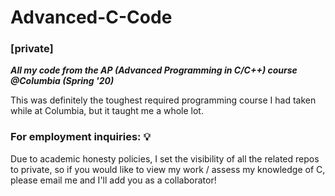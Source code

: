 # Advanced-C-Code

### [private] 
***All my code from the AP (Advanced Programming in C/C++) course @Columbia (Spring '20)***

This was definitely the toughest required programming course I had taken while at Columbia, but it taught me a whole lot. 

### For employment inquiries: 💡 

Due to academic honesty policies, I set the visibility of all the related repos to private, so if you would like to view my work / assess my knowledge of C, please email me and I'll add you as a collaborator!
